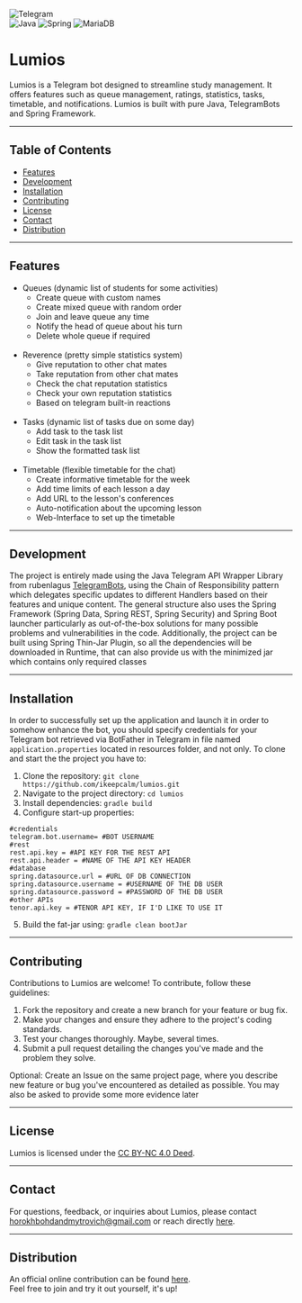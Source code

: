 ![Telegram](https://img.shields.io/badge/Telegram-2CA5E0?style=for-the-badge&logo=telegram&logoColor=white) 	
![Java](https://img.shields.io/badge/java-%23ED8B00.svg?style=for-the-badge&logo=openjdk&logoColor=white) 
![Spring](https://img.shields.io/badge/spring-%236DB33F.svg?style=for-the-badge&logo=spring&logoColor=white) 
![MariaDB](https://img.shields.io/badge/MariaDB-003545?style=for-the-badge&logo=mariadb&logoColor=white)

# Lumios

Lumios is a Telegram bot designed to streamline study management. It offers features such as queue management, ratings, statistics, tasks, timetable, and notifications. Lumios is built with pure Java, TelegramBots and Spring Framework.

---

## Table of Contents

- [Features](#features)
- [Development](#development)
- [Installation](#installation)
- [Contributing](#contributing)
- [License](#license)
- [Contact](#contact)
- [Distribution](#distribution)

---

## Features
* Queues (dynamic list of students for some activities)
    * Create queue with custom names
    * Create mixed queue with random order
    * Join and leave queue any time
    * Notify the head of queue about his turn
    * Delete whole queue if required
<br><br>
* Reverence (pretty simple statistics system)
    * Give reputation to other chat mates
    * Take reputation from other chat mates
    * Check the chat reputation statistics
    * Check your own reputation statistics
    * Based on telegram built-in reactions 
<br><br>
* Tasks (dynamic list of tasks due on some day)
    * Add task to the task list
    * Edit task in the task list
    * Show the formatted task list
<br><br>
* Timetable (flexible timetable for the chat)
    * Create informative timetable for the week
    * Add time limits of each lesson a day
    * Add URL to the lesson's conferences
    * Auto-notification about the upcoming lesson
    * Web-Interface to set up the timetable

---

## Development
The project is entirely made using the Java Telegram API Wrapper Library from rubenlagus <a href="https://github.com/rubenlagus/TelegramBots"> TelegramBots</a>, using the Chain of Responsibility pattern which delegates specific updates to different Handlers based on their features and unique content. The general structure also uses the Spring Framework (Spring Data, Spring REST, Spring Security) and Spring Boot launcher particularly as out-of-the-box solutions for many possible problems and vulnerabilities in the code. Additionally, the project can be built using Spring Thin-Jar Plugin, so all the dependencies will be downloaded in Runtime, that can also provide us with the minimized jar which contains only required classes  

---

## Installation
In order to successfully set up the application and launch it in order to somehow enhance the bot, you should specify credentials for your Telegram bot retrieved via BotFather in Telegram in file named ```application.properties``` located in resources folder, and not only. To clone and start the the project you have to:

1. Clone the repository: `git clone https://github.com/ikeepcalm/lumios.git`
2. Navigate to the project directory: `cd lumios`
3. Install dependencies: `gradle build`
4. Configure start-up properties:
```properties
#credentials
telegram.bot.username= #BOT USERNAME
#rest
rest.api.key = #API KEY FOR THE REST API
rest.api.header = #NAME OF THE API KEY HEADER
#database
spring.datasource.url = #URL OF DB CONNECTION
spring.datasource.username = #USERNAME OF THE DB USER
spring.datasource.password = #PASSWORD OF THE DB USER
#other APIs
tenor.api.key = #TENOR API KEY, IF I'D LIKE TO USE IT
```
5. Build the fat-jar using: `gradle clean bootJar`

---

## Contributing

Contributions to Lumios are welcome! To contribute, follow these guidelines:

1. Fork the repository and create a new branch for your feature or bug fix.
2. Make your changes and ensure they adhere to the project's coding standards.
3. Test your changes thoroughly. Maybe, several times.
4. Submit a pull request detailing the changes you've made and the problem they solve.

Optional: Create an Issue on the same project page, where you describe new feature or bug you've encountered as detailed as possible. You may also be asked to provide some more evidence later

---

## License

Lumios is licensed under the [CC BY-NC 4.0 Deed](LICENSE).

---

## Contact

For questions, feedback, or inquiries about Lumios, please contact [horokhbohdandmytrovich@gmail.com](mailto:horokhbohdandmytrovich@gmail.com
) or reach directly [here](https://t.me/ikeepcalm).

---

## Distribution
An official online contribution can be found <a href="https://t.me/lumios_bot"> here</a>. <br> Feel free to join and try it out yourself, it's up!
